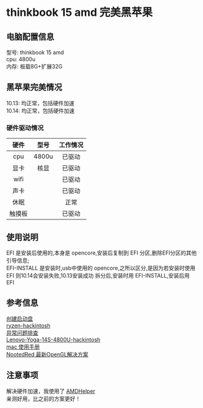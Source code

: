 # thinkbook 15 amd 完美黑苹果

## 电脑配置信息
型号: thinkbook 15 amd  
cpu: 4800u  
内存: 板载8G+扩展32G

## 黑苹果完美情况
10.13: 均正常，包括硬件加速  
10.14: 均正常，包括硬件加速  

### 硬件驱动情况

| 硬件 | 型号 | 工作情况 |
| :----: | :----: | :----: |
| cpu | 4800u | 已驱动 |
| 显卡 | 核显| 已驱动 |
| wifi |  | 已驱动 |
| 声卡 |  | 已驱动 |
| 休眠 | | 正常 |
| 触摸板| | 已驱动 |

## 使用说明
EFI 是安装后使用的,本身是 opencore,安装后复制到 EFI 分区,删除EFI分区的其他引导信息;  
EFI-INSTALL 是安装时,usb中使用的 opencore,之所以区分,是因为若安装时使用 EFI 则10.14会安装失败,10.13安装成功
拆分后,安装时用 EFI-INSTALL,安装后用 EFI

## 参考信息
[创建启动盘](https://dortania.github.io/OpenCore-Install-Guide/installer-guide/mac-install.html#setting-up-the-installer)  
[ryzen-hackintosh](https://github.com/mikigal/ryzen-hackintosh)  
[异常问题排查](https://dortania.github.io/OpenCore-Install-Guide/troubleshooting/extended/kernel-issues.html#stuck-on-eb-log-exitbs-start)  
[Lenovo-Yoga-14S-4800U-hackintosh](https://github.com/whitescent/Lenovo-Yoga-14S-4800U-hackintosh)  
[mac 使用手册](https://support.apple.com/zh-cn/guide/mac-help/mh14112/mac)  
[NootedRed 最新OpenGL解决方案](https://bbs.pcbeta.com/viewthread-2013530-1-1.html)

## 注意事项
解决硬件加速，我使用了 [AMDHelper](https://github.com/alvindimas05/AMDHelper)  
亲测好用，比之前的方案更好！